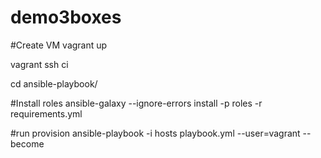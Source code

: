 # demo3boxes

#Create VM
vagrant up

vagrant ssh ci

cd ansible-playbook/

#Install roles
ansible-galaxy --ignore-errors install -p roles -r requirements.yml

#run provision
ansible-playbook -i hosts playbook.yml --user=vagrant --become
